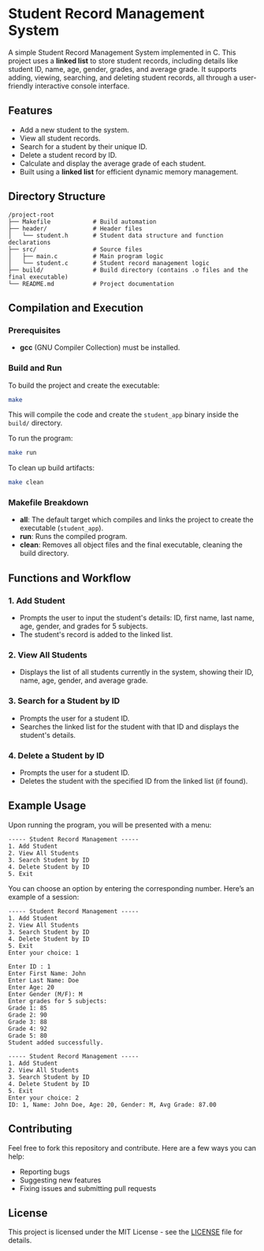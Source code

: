# Student Record Management System

A simple Student Record Management System implemented in C. This project uses a **linked list** to store student records, including details like student ID, name, age, gender, grades, and average grade. It supports adding, viewing, searching, and deleting student records, all through a user-friendly interactive console interface.

## Features

- Add a new student to the system.
- View all student records.
- Search for a student by their unique ID.
- Delete a student record by ID.
- Calculate and display the average grade of each student.
- Built using a **linked list** for efficient dynamic memory management.

## Directory Structure

```text
/project-root
├── Makefile            # Build automation
├── header/             # Header files
│   └── student.h       # Student data structure and function declarations
├── src/                # Source files
│   ├── main.c          # Main program logic
│   └── student.c       # Student record management logic
├── build/              # Build directory (contains .o files and the final executable)
└── README.md           # Project documentation
```

## Compilation and Execution

### Prerequisites

- **gcc** (GNU Compiler Collection) must be installed.

### Build and Run

To build the project and create the executable:

```bash
make
```

This will compile the code and create the `student_app` binary inside the `build/` directory.

To run the program:

```bash
make run
```

To clean up build artifacts:

```bash
make clean
```

### Makefile Breakdown

- **all**: The default target which compiles and links the project to create the executable (`student_app`).
- **run**: Runs the compiled program.
- **clean**: Removes all object files and the final executable, cleaning the build directory.

## Functions and Workflow

### 1. **Add Student**

- Prompts the user to input the student's details: ID, first name, last name, age, gender, and grades for 5 subjects.
- The student's record is added to the linked list.

### 2. **View All Students**

- Displays the list of all students currently in the system, showing their ID, name, age, gender, and average grade.

### 3. **Search for a Student by ID**

- Prompts the user for a student ID.
- Searches the linked list for the student with that ID and displays the student's details.

### 4. **Delete a Student by ID**

- Prompts the user for a student ID.
- Deletes the student with the specified ID from the linked list (if found).

## Example Usage

Upon running the program, you will be presented with a menu:

```
----- Student Record Management -----
1. Add Student
2. View All Students
3. Search Student by ID
4. Delete Student by ID
5. Exit
```

You can choose an option by entering the corresponding number. Here’s an example of a session:

```
----- Student Record Management -----
1. Add Student
2. View All Students
3. Search Student by ID
4. Delete Student by ID
5. Exit
Enter your choice: 1

Enter ID : 1
Enter First Name: John
Enter Last Name: Doe
Enter Age: 20
Enter Gender (M/F): M
Enter grades for 5 subjects:
Grade 1: 85
Grade 2: 90
Grade 3: 88
Grade 4: 92
Grade 5: 80
Student added successfully.

----- Student Record Management -----
1. Add Student
2. View All Students
3. Search Student by ID
4. Delete Student by ID
5. Exit
Enter your choice: 2
ID: 1, Name: John Doe, Age: 20, Gender: M, Avg Grade: 87.00
```

## Contributing

Feel free to fork this repository and contribute. Here are a few ways you can help:

- Reporting bugs
- Suggesting new features
- Fixing issues and submitting pull requests

## License

This project is licensed under the MIT License - see the [LICENSE](LICENSE) file for details.